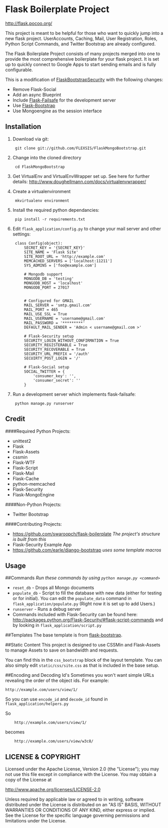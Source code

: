 Flask Boilerplate Project
=========================
http://flask.pocoo.org/

This project is meant to be helpful for those who want to quickly jump into a new flask project. UserAccounts, Caching, Mail, User Registration, Roles, Python Script Commands, and Twitter Bootstrap are already configured.

The Flask Boilerplate Project consists of many projects merged into one to provide the most comprehensive boilerplate for your flask project. It is set up to quickly connect to Google Apps to start sending emails and is fully configurable.

This is a modification of [FlaskBootstrapSecurity](https://github.com/hansonkd/FlaskBootstrapSecurity) with the following changes:

* Remove Flask-Social
* Add an async Blueprint
* Include [Flask-Failsafe](https://github.com/mgood/flask-failsafe) for the development server
* Use [Flask-Bootstrap](https://github.com/mbr/flask-bootstrap)
* Use Mongoengine as the session interface


Installation
------------
1. Download via git:

        git clone git://github.com/FLEXSIS/FlaskMongoBootstrap.git

2. Change into the cloned directory

        cd FlaskMongoBootstrap

2. Get VirtualEnv and VirtualEnvWrapper set up. See here for further details: http://www.doughellmann.com/docs/virtualenvwrapper/

3. Create a virtualenvironment

        mkvirtualenv environment

4. Install the required python dependancies:

        pip install -r requirements.txt


5. Edit `flask_application/config.py` to change your mail server and other settings:

        class Config(object):
            SECRET_KEY = '{SECRET_KEY}'
            SITE_NAME = 'Flask Site'
            SITE_ROOT_URL = 'http://example.com'
            MEMCACHED_SERVERS = ['localhost:11211']
            SYS_ADMINS = ['foo@example.com']

            # Mongodb support
            MONGODB_DB = 'testing'
            MONGODB_HOST = 'localhost'
            MONGODB_PORT = 27017


            # Configured for GMAIL
            MAIL_SERVER = 'smtp.gmail.com'
            MAIL_PORT = 465
            MAIL_USE_SSL = True
            MAIL_USERNAME = 'username@gmail.com'
            MAIL_PASSWORD = '*********'
            DEFAULT_MAIL_SENDER = 'Admin < username@gmail.com >'

            # Flask-Security setup
            SECURITY_LOGIN_WITHOUT_CONFIRMATION = True
            SECURITY_REGISTERABLE = True
            SECURITY_RECOVERABLE = True
            SECURITY_URL_PREFIX = '/auth'
            SECUIRTY_POST_LOGIN = '/'

            # Flask-Social setup
            SOCIAL_TWITTER = {
                'consumer_key': '',
                'consumer_secret': ''
            }


6. Run a development server which implements flask-failsafe:

        python manage.py runserver

Credit
------
####Required Python Projects:

* unittest2
* Flask
* Flask-Assets
* cssmin
* Flask-WTF
* Flask-Script
* Flask-Mail
* Flask-Cache
* python-memcached
* Flask-Security
* Flask-MongoEngine

####Non-Python Projects:
* Twitter Bootstrap

####Contributing Projects:
* https://github.com/swaroopch/flask-boilerplate _The project's structure is built from this_
* Flask-Security Example App
* https://github.com/earle/django-bootstrap _uses some template macros_

Usage
-----

##Commands
_Run these commands by using `python manage.py <command>`_


* `reset_db` - Drops all Mongo documents
* `populate_db` - Script to fill the database with new data (either for testing or for initial). You can edit the `populate_data` command in `flask_application/populate.py` (Right now it is set up to add Users.)
* `runserver` - Runs a debug server
* Commands included with Flask-Security can be found here: http://packages.python.org/Flask-Security/#flask-script-commands and by looking in `flask_application/script.py`

##Templates
The base template is from [flask-bootstrap](https://github.com/mbr/flask-bootstrap).

##Static Content
This project is designed to use CSSMin and Flask-Assets to manage Assets to save on bandwidth and requests.

You can find this in the `css_bootstrap` block of the layout template. You can also simply edit `static/css/site.css` as that is included in the base setup.

##Encoding and Decoding Id's
Sometimes you won't want simple URLs revealing the order of the object ids. For example:

    http://example.com/users/view/1/

So you can use `encode_id` and `decode_id` found in `flask_application/helpers.py`

So

        http://example.com/users/view/1/

becomes

        http://example.com/users/view/w3c8/



LICENSE &amp; COPYRIGHT
-----------------------

Licensed under the Apache License, Version 2.0 (the "License");
you may not use this file except in compliance with the License.
You may obtain a copy of the License at

http://www.apache.org/licenses/LICENSE-2.0

Unless required by applicable law or agreed to in writing, software
distributed under the License is distributed on an "AS IS" BASIS,
WITHOUT WARRANTIES OR CONDITIONS OF ANY KIND, either express or implied.
See the License for the specific language governing permissions and
limitations under the License.
